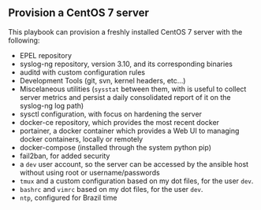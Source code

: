 ## Provision a CentOS 7 server

This playbook can provision a freshly installed CentOS 7 server with the following: 

* EPEL repository 
* syslog-ng repository, version 3.10, and its corresponding binaries
* auditd with custom configuration rules 
* Development Tools (git, svn, kernel headers, etc...) 
* Miscelaneous utilities (`sysstat` between them, with is useful to collect server metrics and persist a daily consolidated report of it on the syslog-ng log path)
* sysctl configuration, with focus on hardening the server 
* docker-ce repository, which provides the most recent docker
* portainer, a docker container which provides a Web UI to managing docker containers, locally or remotely
* docker-compose (installed through the system python pip) 
* fail2ban, for added security 
* a `dev` user account, so the server can be accessed by the ansible host without using root or username/passwords
* `tmux` and a custom configuration based on my dot files, for the user `dev`.
* `bashrc` and `vimrc` based on my dot files, for the user `dev`. 
* `ntp`, configured for Brazil time
